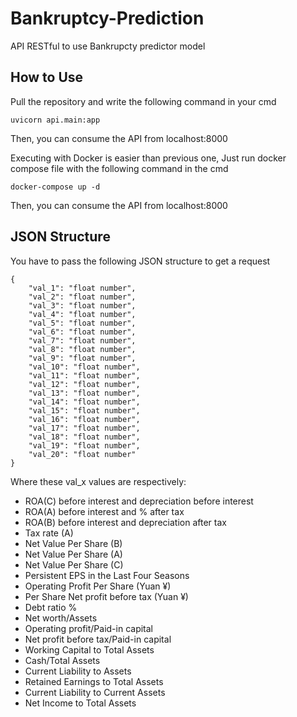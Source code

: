 # Bankruptcy-Prediction

API RESTful to use Bankrupcty predictor model

## How to Use

Pull the repository and write the following command in your cmd

```
uvicorn api.main:app
```

Then, you can consume the API from localhost:8000

Executing with Docker is easier than previous one, Just run docker compose file with the following command in the cmd

```
docker-compose up -d
```

Then, you can consume the API from localhost:8000

## JSON Structure
You have to pass the following JSON structure to get a request

```
{
    "val_1": "float number",
    "val_2": "float number",
    "val_3": "float number",
    "val_4": "float number",
    "val_5": "float number",
    "val_6": "float number",
    "val_7": "float number",
    "val_8": "float number",
    "val_9": "float number",
    "val_10": "float number",
    "val_11": "float number",
    "val_12": "float number",
    "val_13": "float number",
    "val_14": "float number",
    "val_15": "float number",
    "val_16": "float number",
    "val_17": "float number",
    "val_18": "float number",
    "val_19": "float number",
    "val_20": "float number"
}
```

Where these val_x values are respectively:
- ROA(C) before interest and depreciation before interest
- ROA(A) before interest and % after tax
- ROA(B) before interest and depreciation after tax
- Tax rate (A)
- Net Value Per Share (B)
- Net Value Per Share (A)
- Net Value Per Share (C)
- Persistent EPS in the Last Four Seasons
- Operating Profit Per Share (Yuan ¥)
- Per Share Net profit before tax (Yuan ¥)
- Debt ratio %
- Net worth/Assets
- Operating profit/Paid-in capital
- Net profit before tax/Paid-in capital
- Working Capital to Total Assets
- Cash/Total Assets
- Current Liability to Assets
- Retained Earnings to Total Assets
- Current Liability to Current Assets
- Net Income to Total Assets
